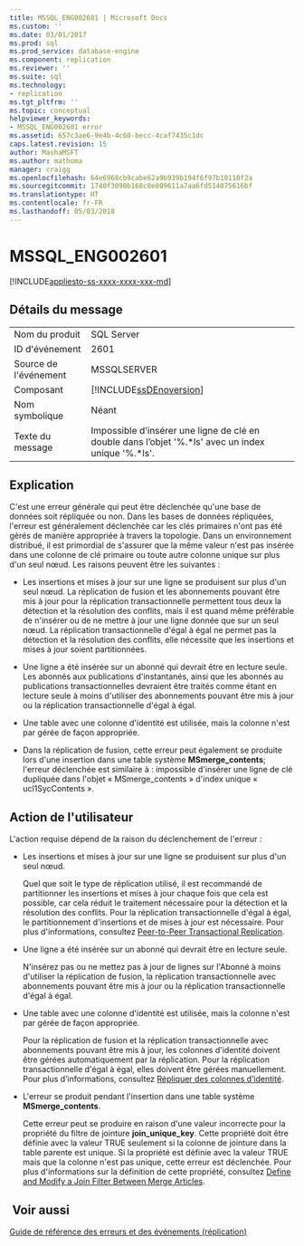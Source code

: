 ```yaml
---
title: MSSQL_ENG002601 | Microsoft Docs
ms.custom: ''
ms.date: 03/01/2017
ms.prod: sql
ms.prod_service: database-engine
ms.component: replication
ms.reviewer: ''
ms.suite: sql
ms.technology:
- replication
ms.tgt_pltfrm: ''
ms.topic: conceptual
helpviewer_keywords:
- MSSQL_ENG002601 error
ms.assetid: 657c3ae6-9e4b-4c60-becc-4caf7435c1dc
caps.latest.revision: 15
author: MashaMSFT
ms.author: mathoma
manager: craigg
ms.openlocfilehash: 64e6968cb9cabe62a9b939b194f6f97b10110f2a
ms.sourcegitcommit: 1740f3090b168c0e809611a7aa6fd514075616bf
ms.translationtype: HT
ms.contentlocale: fr-FR
ms.lasthandoff: 05/03/2018
---
```

# <a name="mssqleng002601"></a>MSSQL_ENG002601
[!INCLUDE[appliesto-ss-xxxx-xxxx-xxx-md](../../includes/appliesto-ss-xxxx-xxxx-xxx-md.md)]
    
## <a name="message-details"></a>Détails du message  
  
|||  
|-|-|  
|Nom du produit|SQL Server|  
|ID d'événement|2601|  
|Source de l'événement|MSSQLSERVER|  
|Composant|[!INCLUDE[ssDEnoversion](../../includes/ssdenoversion-md.md)]|  
|Nom symbolique|Néant|  
|Texte du message|Impossible d’insérer une ligne de clé en double dans l’objet '%.*ls' avec un index unique '%.\*ls'.|  
  
## <a name="explanation"></a>Explication  
 C'est une erreur générale qui peut être déclenchée qu'une base de données soit répliquée ou non. Dans les bases de données répliquées, l'erreur est généralement déclenchée car les clés primaires n'ont pas été gérés de manière appropriée à travers la topologie. Dans un environnement distribué, il est primordial de s'assurer que la même valeur n'est pas insérée dans une colonne de clé primaire ou toute autre colonne unique sur plus d'un seul nœud. Les raisons peuvent être les suivantes :  
  
-   Les insertions et mises à jour sur une ligne se produisent sur plus d'un seul nœud. La réplication de fusion et les abonnements pouvant être mis à jour pour la réplication transactionnelle permettent tous deux la détection et la résolution des conflits, mais il est quand même préférable de n'insérer ou de ne mettre à jour une ligne donnée que sur un seul nœud. La réplication transactionnelle d'égal à égal ne permet pas la détection et la résolution des conflits, elle nécessite que les insertions et mises à jour soient partitionnées.  
  
-   Une ligne a été insérée sur un abonné qui devrait être en lecture seule. Les abonnés aux publications d'instantanés, ainsi que les abonnés au publications transactionnelles devraient être traités comme étant en lecture seule à moins d'utiliser des abonnements pouvant être mis à jour ou la réplication transactionnelle d'égal à égal.  
  
-   Une table avec une colonne d'identité est utilisée, mais la colonne n'est par gérée de façon appropriée.  
  
-   Dans la réplication de fusion, cette erreur peut également se produite lors d'une insertion dans une table système **MSmerge_contents**; l'erreur déclenchée est similaire à : impossible d'insérer une ligne de clé dupliquée dans l'objet « MSmerge_contents » d'index unique « ucl1SycContents ».  
  
## <a name="user-action"></a>Action de l'utilisateur  
 L'action requise dépend de la raison du déclenchement de l'erreur :  
  
-   Les insertions et mises à jour sur une ligne se produisent sur plus d'un seul nœud.  
  
     Quel que soit le type de réplication utilisé, il est recommandé de partitionner les insertions et mises à jour chaque fois que cela est possible, car cela réduit le traitement nécessaire pour la détection et la résolution des conflits. Pour la réplication transactionnelle d'égal à égal, le partitionnement d'insertions et de mises à jour est nécessaire. Pour plus d'informations, consultez [Peer-to-Peer Transactional Replication](../../relational-databases/replication/transactional/peer-to-peer-transactional-replication.md).  
  
-   Une ligne a été insérée sur un abonné qui devrait être en lecture seule.  
  
     N'insérez pas ou ne mettez pas à jour de lignes sur l'Abonné à moins d'utiliser la réplication de fusion, la réplication transactionnelle avec abonnements pouvant être mis à jour ou la réplication transactionnelle d'égal à égal.  
  
-   Une table avec une colonne d'identité est utilisée, mais la colonne n'est par gérée de façon appropriée.  
  
     Pour la réplication de fusion et la réplication transactionnelle avec abonnements pouvant être mis à jour, les colonnes d'identité doivent être gérées automatiquement par la réplication. Pour la réplication transactionnelle d'égal à égal, elles doivent être gérées manuellement. Pour plus d’informations, consultez [ Répliquer des colonnes d’identité](../../relational-databases/replication/publish/replicate-identity-columns.md).  
  
-   L'erreur se produit pendant l'insertion dans une table système **MSmerge_contents**.  
  
     Cette erreur peut se produire en raison d'une valeur incorrecte pour la propriété du filtre de jointure **join_unique_key**. Cette propriété doit être définie avec la valeur TRUE seulement si la colonne de jointure dans la table parente est unique. Si la propriété est définie avec la valeur TRUE mais que la colonne n'est pas unique, cette erreur est déclenchée. Pour plus d'informations sur la définition de cette propriété, consultez [Define and Modify a Join Filter Between Merge Articles](../../relational-databases/replication/publish/define-and-modify-a-join-filter-between-merge-articles.md).  
  
## <a name="see-also"></a> Voir aussi  
 [Guide de référence des erreurs et des événements &#40;réplication&#41;](../../relational-databases/replication/errors-and-events-reference-replication.md)  
  
  
